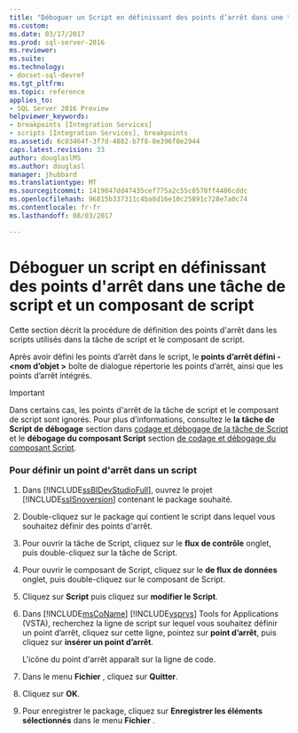 ```yaml
---
title: "Déboguer un Script en définissant des points d’arrêt dans une tâche de Script et le composant de Script | Documents Microsoft"
ms.custom: 
ms.date: 03/17/2017
ms.prod: sql-server-2016
ms.reviewer: 
ms.suite: 
ms.technology:
- docset-sql-devref
ms.tgt_pltfrm: 
ms.topic: reference
applies_to:
- SQL Server 2016 Preview
helpviewer_keywords:
- breakpoints [Integration Services]
- scripts [Integration Services], breakpoints
ms.assetid: 6c03464f-3f7d-4882-b7f8-8e396f8e2944
caps.latest.revision: 33
author: douglaslMS
ms.author: douglasl
manager: jhubbard
ms.translationtype: MT
ms.sourcegitcommit: 1419847dd47435cef775a2c55c0578ff4406cddc
ms.openlocfilehash: 96815b337311c4ba8d16e10c25891c728e7a0c74
ms.contentlocale: fr-fr
ms.lasthandoff: 08/03/2017

---
```

# <a name="debug-a-script-by-setting-breakpoints-in-a-script-task-and-script-component"></a>Déboguer un script en définissant des points d'arrêt dans une tâche de script et un composant de script
  Cette section décrit la procédure de définition des points d'arrêt dans les scripts utilisés dans la tâche de script et le composant de script.  
  
 Après avoir défini les points d’arrêt dans le script, le **points d’arrêt défini - \<nom d’objet >** boîte de dialogue répertorie les points d’arrêt, ainsi que les points d’arrêt intégrés.  
  
> [!IMPORTANT]  
>  Dans certains cas, les points d'arrêt de la tâche de script et le composant de script sont ignorés. Pour plus d’informations, consultez le **la tâche de Script de débogage** section dans [codage et débogage de la tâche de Script](../../integration-services/extending-packages-scripting/task/coding-and-debugging-the-script-task.md) et le **débogage du composant Script** section [de codage et débogage du composant Script](../../integration-services/extending-packages-scripting/data-flow-script-component/coding-and-debugging-the-script-component.md).  
  
### <a name="to-set-a-breakpoint-in-script"></a>Pour définir un point d'arrêt dans un script  
  
1.  Dans [!INCLUDE[ssBIDevStudioFull](../../includes/ssbidevstudiofull-md.md)], ouvrez le projet [!INCLUDE[ssISnoversion](../../includes/ssisnoversion-md.md)] contenant le package souhaité.  
  
2.  Double-cliquez sur le package qui contient le script dans lequel vous souhaitez définir des points d'arrêt.  
  
3.  Pour ouvrir la tâche de Script, cliquez sur le **flux de contrôle** onglet, puis double-cliquez sur la tâche de Script.  
  
4.  Pour ouvrir le composant de Script, cliquez sur le **de flux de données** onglet, puis double-cliquez sur le composant de Script.  
  
5.  Cliquez sur **Script** puis cliquez sur **modifier le Script**.  
  
6.  Dans [!INCLUDE[msCoName](../../includes/msconame-md.md)] [!INCLUDE[vsprvs](../../includes/vsprvs-md.md)] Tools for Applications (VSTA), recherchez la ligne de script sur lequel vous souhaitez définir un point d’arrêt, cliquez sur cette ligne, pointez sur **point d’arrêt**, puis cliquez sur **insérer un point d’arrêt**.  
  
     L'icône du point d'arrêt apparaît sur la ligne de code.  
  
7.  Dans le menu **Fichier** , cliquez sur **Quitter**.  
  
8.  Cliquez sur **OK**.  
  
9. Pour enregistrer le package, cliquez sur **Enregistrer les éléments sélectionnés** dans le menu **Fichier** .  
  
  

